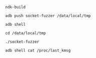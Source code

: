 
	ndk-build
	
	adb push socket-fuzzer /data/local/tmp

	adb shell
	
	cd /data/local/tmp

	./socket-fuzzer

	adb shell cat /proc/last_kmsg
